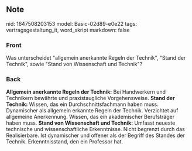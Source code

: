 ## Note
nid: 1647508203153
model: Basic-02d89-e0e22
tags: vertragsgestaltung_it, word_skript
markdown: false

### Front
Was unterscheidet "allgemein anerkannte Regeln der Technik", "Stand der Technik", sowie "Stand von Wissenschaft und Technik"?

### Back
<b>Allgemein anerkannte Regeln der Technik:</b> Bei Handwerkern und
Technikern bewährte und praxistaugliche Vorgehensweise. <b>Stand
der Technik:</b> Wissen, das ein Durchschnittsfachmann haben muss.
Dynamischer als allgemein erkannte Regeln der Technik. Verzichtet
auf allgemeine Anerkennung. Wissen, das ein akademischer
Berufsträger haben muss. <b>Stand von Wissenschaft und Technik:</b>
Umfasst neueste technische und wissenschaftliche Erkenntnisse.
Nicht begrenzt durch das Realisierbare. Ist dynamischer und offener
als der Begriff des Standes der Technik. Erkenntnisstand, den ein
Professor hat.
